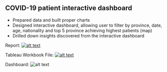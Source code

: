 ## COVID-19 patient interactive dashboard

* Prepared data and built proper charts
* Designed interactive dashboard, allowing user to filter by province, date, age, nationality and top 5 province achieving highest patients (map)
* Drilled down insights discovered from the interactive dashboard

Report: [![alt text](https://github.com/teethavattcp/teethavat_port_data/blob/main/img/badge_pdf.gif "Open PDF")](https://github.com/teethavattcp/teethavat_port_data/blob/main/Intern_Proj_DA/02_COVID_Interactive_Dashboard/Intern_02_report_interactive_dashboard.pdf)

Tableau Workbook File: [![alt text](https://github.com/teethavattcp/teethavat_port_data/blob/main/img/badge_openfile.gif "Open .twbx")](https://github.com/teethavattcp/teethavat_port_data/blob/main/Intern_Proj_DA/02_COVID_Interactive_Dashboard/covid_report_3.twbx)

Dashboard: ![alt text](https://github.com/teethavattcp/teethavat_port_data/blob/main/Intern_Proj_DA/02_COVID_Interactive_Dashboard/Intern_02_Interactive_Dashboard_final.png "VA Dashboard")

